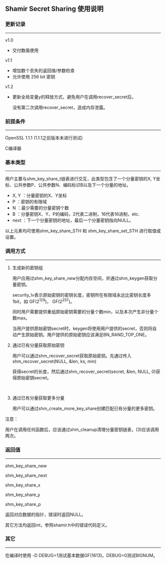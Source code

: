 ## Shamir Secret Sharing 使用说明



### 更新记录

---

v1.0

* 交付数盾使用

v1.1

* 增加数个丢失的返回值/参数检查
* 允许使用 256 bit 密钥

v1.2

* 更新全局变量y的释放方式，避免用户在调用recover_secret后，

  没有第二次调用recover_secret，造成内存泄露。





### 前提条件

---

OpenSSL 1.1.1 (1.1.1之前版本未进行测试)

C编译器



### 基本类型

---

用户主要与shm_key_share_t链表进行交互，此类型包含了一个分量密钥的X, Y坐标、公共参数P、公共参数N、编码标识B以及下一个分量的地址。

* X, Y ：分量密钥的X、Y坐标
* P ：密钥的有限域
* N ：最少需要的分量密钥个数
* B ：分量密钥X、Y、P的编码，2代表二进制，16代表16进制，etc.
* next ：下一个分量密钥的地址，最后一个分量密钥指向NULL。

以上元素均可使用shm_key_share\_STH 和 shm_key_share_set\_STH 进行取值或设置。



### 调用方式

---



1. 生成新的密钥组

   ​	用户应用过shm_key_share_new分配内存空间，并通过shm_keygen获取分量密钥。

   ​	security_lv表示原始密钥的密钥长度，密钥所在有限域永远比密钥长度多1bit，如 GF(2<sup>129</sup>)， GF(2<sup>257</sup>)。

   ​	同时用户需要提供重组原始密钥需要的分量个数min，以及本次产生非分量个数max。

   ​	当用户提供原始密钥secret时，keygen将使用用户提供的secret，否则将自动产生原始密钥。用户提供的原始密钥应该满足BN_RAND_TOP_ONE。

2. 通过已有分量获取原始密钥

   ​	用户可以通过shm_recover_secret获取原始密钥。先通过传入shm_recover_secret(NULL, &len, ks, min)

   获得secret的长度，然后通过shm_recover_secret(secret, &len, NULL, 0)获得原始密钥secret。

   ​	

3. 通过已有分量获取更多分量

   ​	用户可以通过shm_create_more_key_share创建匹配已有分量的更多密钥。



注意：

​	用户在调用任何函数后，应该通过shm_cleanup清理分量密钥链表，(3)应该调用两次。



### 返回值

---

shm_key_share_new

shm_key_share_next

shm_key_share_x

shm_key_share_y

shm_key_share_p 

返回对应数据的指针，错误时返回NULL。



其它方法均返回int，参照shamir.h中的错误代码定义。



### 其它

---

在编译时使用 -D DEBUG=1测试基本数据GF(1613)。DEBUG=0测试BIGNUM。







